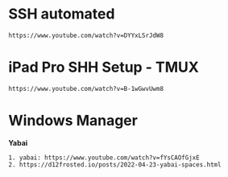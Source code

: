 
# SSH automated 
```
https://www.youtube.com/watch?v=DYYxLSrJdW8
```


# iPad Pro SHH Setup - TMUX
```
https://www.youtube.com/watch?v=B-1wGwvUwm8

```


# Windows Manager
**Yabai**
```
1. yabai: https://www.youtube.com/watch?v=fYsCAOfGjxE
2. https://d12frosted.io/posts/2022-04-23-yabai-spaces.html
```
